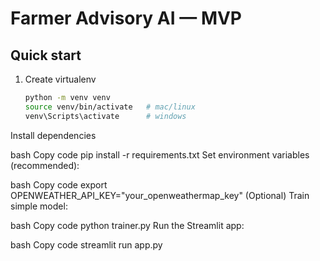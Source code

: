 # Farmer Advisory AI — MVP

## Quick start
1. Create virtualenv
   ```bash
   python -m venv venv
   source venv/bin/activate   # mac/linux
   venv\Scripts\activate      # windows
Install dependencies

bash
Copy code
pip install -r requirements.txt
Set environment variables (recommended):

bash
Copy code
export OPENWEATHER_API_KEY="your_openweathermap_key"
(Optional) Train simple model:

bash
Copy code
python trainer.py
Run the Streamlit app:

bash
Copy code
streamlit run app.py
